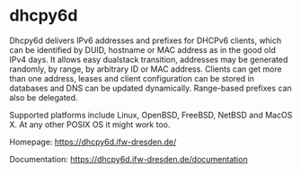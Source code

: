 dhcpy6d
=======

Dhcpy6d delivers IPv6 addresses and prefixes for DHCPv6 clients, which can be identified by DUID, hostname or MAC address as in the good old IPv4 days. It allows easy dualstack transition, addresses may be generated randomly, by range, by arbitrary ID or MAC address. Clients can get more than one address, leases and client configuration can be stored in databases and DNS can be updated dynamically. Range-based prefixes can also be delegated.

Supported platforms include Linux, OpenBSD, FreeBSD, NetBSD and MacOS X. At any other POSIX OS it might work too.

Homepage: https://dhcpy6d.ifw-dresden.de/

Documentation: https://dhcpy6d.ifw-dresden.de/documentation
